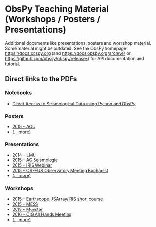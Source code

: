# ObsPy Teaching Material (Workshops / Posters / Presentations)

Additional documents like presentations, posters and workshop material. Some material might be outdated.
See the ObsPy homepage https://docs.obspy.org (and
https://docs.obspy.org/archive/ or https://github.com/obspy/obspy/releases) for
API documentation and tutorial.

## Direct links to the PDFs

### Notebooks

* [Direct Access to Seismological Data using Python and ObsPy](https://nbviewer.jupyter.org/github/obspy/docs/blob/master/notebooks/Direct_Access_to_Seismological_Data_using_Python_and_ObsPy.ipynb)

### Posters

* [2015 - AGU](https://github.com/obspy/docs/raw/master/posters/2015_agu/AGU_2015_ObsPy.pdf)
* [(... more)](https://github.com/obspy/docs/tree/master/posters)

### Presentations

* [2014 - LMU](https://github.com/obspy/docs/raw/master/presentations/2014_lmu/obspy_lmu_2014.pdf)
* [2015 - AG Seismologie](https://github.com/obspy/docs/raw/master/presentations/2015_ag_seismologie/2015_AGSeismologie_megies.pdf)
* [2015 - IRIS Webinar](https://github.com/obspy/docs/tree/master/presentations/2015_iris_webinar/)
* [2015 - ORFEUS Observatory Meeting Bucharest](https://github.com/obspy/docs/raw/master/presentations/2015_orfeus_bucharest/2015_ORFEUS_bucharest.pdf)
* [(... more)](https://github.com/obspy/docs/tree/master/presentations)

### Workshops

* [2015 - Earthscope USArray/IRIS short course](https://github.com/obspy/docs/tree/master/workshops/2015-08-03_iris)
* [2015 - MESS](https://github.com/obspy/docs/tree/master/workshops/2015-02-23_mess)
* [2015 - Münster](https://github.com/obspy/docs/tree/master/workshops/2015-07-07_muenster)
* [2016 - CIG All Hands Meeting](https://github.com/obspy/docs/tree/master/workshops/2016-06-24_cig)
* [(... more)](https://github.com/obspy/docs/tree/master/workshops)


